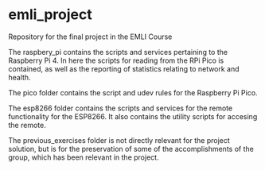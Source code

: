# emli_project
Repository for the final project in the EMLI Course

The raspbery_pi contains the scripts and services pertaining to the Raspberry Pi 4. In here the scripts for reading from the RPi Pico is contained, as well as the reporting of statistics relating to network and health.

The pico folder contains the script and udev rules for the Raspberry Pi Pico.

The esp8266 folder contains the scripts and services for the remote functionality for the ESP8266. It also contains the utility scripts for accesing the remote.

The previous_exercises folder is not directly relevant for the project solution, but is for the preservation of some of the accomplishments of the group, which has been relevant in the project.
